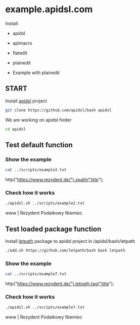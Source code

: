 # example.apidsl.com

Install:
+ apidsl
+ apimacro
+ flatedit
+ plainedit

+ Example with plainedit

## START

Install [apidsl](https://github.com/apidsl/bash) project

```bash
git clone https://github.com/apidsl/bash apidsl
````

We are working on apidsl folder
```bash
cd apidsl 
````

## Test default function

### Show the example

```bash
cat ../scripts/example2.txt
```
http("https://www.rezydent.de/").xpath("title");

### Check how it works

```bash
./apidsl.sh ../scripts/example2.txt
```
www | Rezydent Podatkowy Niemiec


## Test loaded package function

Install [letpath](https://github.com/letpath/bash) package to apidsl project in /apidsl/bash/letpath

```bash
./add.sh https://github.com/letpath/bash bash letpath
```

### Show the example

```bash
cat ../scripts/example7.txt
```
http("https://www.rezydent.de/").letpath.tag("title");

### Check how it works
```bash
./apidsl.sh ../scripts/example7.txt
```
www | Rezydent Podatkowy Niemiec
    